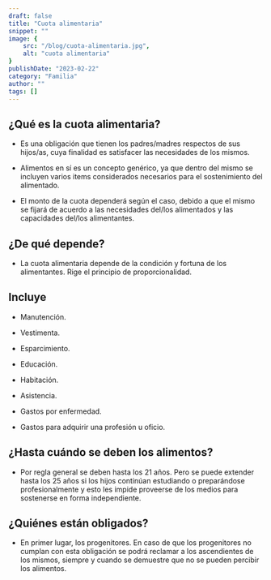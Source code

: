 ```yaml
---
draft: false
title: "Cuota alimentaria"
snippet: ""
image: {
    src: "/blog/cuota-alimentaria.jpg",
    alt: "cuota alimentaria"
}
publishDate: "2023-02-22"
category: "Familia"
author: ""
tags: []
---
```


## ¿Qué es la cuota alimentaria?

- Es una obligación que tienen los padres/madres respectos de sus hijos/as, cuya finalidad es satisfacer las necesidades de los mismos.

- Alimentos en sí es un concepto genérico, ya que dentro del mismo se incluyen varios items considerados necesarios para el sostenimiento del alimentado.

- El monto de la cuota dependerá según el caso, debido a que el mismo se fijará de acuerdo a las necesidades del/los alimentados y las capacidades del/los alimentantes.

## ¿De qué depende?

- La cuota alimentaria depende de la condición y fortuna de los alimentantes. Rige el principio de proporcionalidad.

## Incluye

- Manutención.

- Vestimenta.

- Esparcimiento.

- Educación.

- Habitación.

- Asistencia.

- Gastos por enfermedad.

- Gastos para adquirir una profesión u oficio.

## ¿Hasta cuándo se deben los alimentos?

- Por regla general se deben hasta los 21 años. Pero se puede extender hasta los 25 años si los hijos continúan estudiando o preparándose profesionalmente y esto les impide proveerse de los medios para sostenerse en forma independiente.

## ¿Quiénes están obligados?

- En primer lugar, los progenitores. En caso de que los progenitores no cumplan con esta obligación se podrá reclamar a los ascendientes de los mismos, siempre y cuando se demuestre que no se pueden percibir los alimentos.